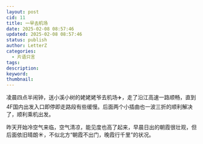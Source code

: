 ```yaml
---
layout: post
cid: 11
title: 一早去机场
date: 2025-02-08 08:57:46
updated: 2025-02-08 08:57:46
status: publish
author: LetterZ
categories: 
  - 片语只言
tags: 
description: 
keyword: 
thumbnail: 
---
```



凌晨四点半闹钟，送小溪小树的姥姥姥爷去机场✈️，走了沿江高速一路顺畅，直到4F国内出发入口即停即走路段有些缓慢。后面两个小插曲也一波三折的顺利解决了，顺利乘机出发。

昨天开始冷空气来临，空气清凉，能见度也高了起来，早晨日出的朝霞很壮观，但后面依旧晴朗☀️，不似北方“朝霞不出门，晚霞行千里”的状况。